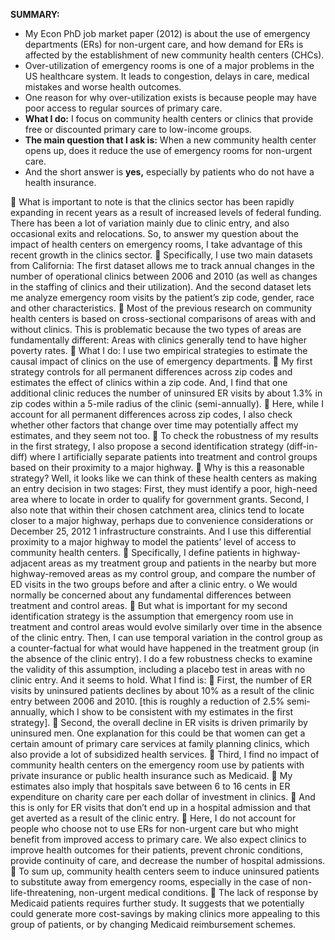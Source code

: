 **SUMMARY:**

- My Econ PhD job market paper (2012) is about the use of emergency departments (ERs) for non-urgent care, and how demand for ERs is affected by the establishment of new community health centers (CHCs).
- Over-utilization of emergency rooms is one of a major problems in the US healthcare system. It leads to congestion, delays in care, medical mistakes and worse health outcomes.
- One reason for why over-utilization exists is because people may have poor access to regular sources of primary care.
- **What I do:** I focus on community health centers or clinics that provide free or discounted primary care to low-income groups.
- **The main question that I ask is:** When a new community health center opens up, does it reduce the use of emergency rooms for non-urgent care.
- And the short answer is **yes,** especially by patients who do not have a health insurance.


 What is important to note is that the clinics sector has been rapidly expanding in recent years as a result of increased levels of federal funding. There has been a lot of variation mainly due to clinic entry, and also occasional exits and relocations. So, to answer my question about the impact of health centers on emergency rooms, I take advantage of this recent growth in the clinics sector.
 Specifically, I use two main datasets from California: The first dataset allows me to track annual changes in the number of operational clinics between 2006 and 2010 (as well as changes in the staffing of clinics and their utilization). And the second dataset lets me analyze emergency room visits by the patient’s zip code, gender, race and other characteristics.
 Most of the previous research on community health centers is based on cross-sectional comparisons of areas with and without clinics. This is problematic because the two types of areas are fundamentally different: Areas with clinics generally tend to have higher poverty rates.
 What I do: I use two empirical strategies to estimate the causal impact of clinics on the use of emergency departments.
 My first strategy controls for all permanent differences across zip codes and estimates the effect of clinics within a zip code. And, I find that one additional clinic reduces the number of uninsured ER visits by about 1.3% in zip codes within a 5-mile radius of the clinic (semi-annually).
 Here, while I account for all permanent differences across zip codes, I also check whether other factors that change over time may potentially affect my estimates, and they seem not too.
 To check the robustness of my results in the first strategy, I also propose a second identification strategy (diff-in-diff) where I artificially separate patients into treatment and control groups based on their proximity to a major highway.
 Why is this a reasonable strategy? Well, it looks like we can think of these health centers as making an entry decision in two stages: First, they must identify a poor, high-need area where to locate in order to qualify for government grants. Second, I also note that within their chosen catchment area, clinics tend to locate closer to a major highway, perhaps due to convenience considerations or
December 25, 2012
 1
infrastructure constraints. And I use this differential proximity to a major highway to model the patients’ level of access to community health centers.
 Specifically, I define patients in highway-adjacent areas as my treatment group and patients in the nearby but more highway-removed areas as my control group, and compare the number of ED visits in the two groups before and after a clinic entry.
o We would normally be concerned about any fundamental differences between treatment and control areas.
 But what is important for my second identification strategy is the assumption that emergency room use in treatment and control areas would evolve similarly over time in the absence of the clinic entry. Then, I can use temporal variation in the control group as a counter-factual for what would have happened in the treatment group (in the absence of the clinic entry). I do a few robustness checks to examine the validity of this assumption, including a placebo test in areas with no clinic entry. And it seems to hold.
What I find is:
 First, the number of ER visits by uninsured patients declines by about 10% as a result of the clinic entry between 2006 and 2010. [this is roughly a reduction of 2.5% semi-annually, which I show to be consistent with my estimates in the first strategy].
 Second, the overall decline in ER visits is driven primarily by uninsured men. One explanation for this could be that women can get a certain amount of primary care services at family planning clinics, which also provide a lot of subsidized health services.
 Third, I find no impact of community health centers on the emergency room use by patients with private insurance or public health insurance such as Medicaid.
 My estimates also imply that hospitals save between 6 to 16 cents in ER expenditure on charity care per each dollar of investment in clinics.
 And this is only for ER visits that don’t end up in a hospital admission and that get averted as a result of the clinic entry.
 Here, I do not account for people who choose not to use ERs for non-urgent care but who might benefit from improved access to primary care. We also expect clinics to improve health outcomes for their patients, prevent chronic conditions, provide continuity of care, and decrease the number of hospital admissions.
 To sum up, community health centers seem to induce uninsured patients to substitute away from emergency rooms, especially in the case of non-life-threatening, non-urgent medical conditions.
 The lack of response by Medicaid patients requires further study. It suggests that we potentially could generate more cost-savings by making clinics more appealing to this group of patients, or by changing Medicaid reimbursement schemes.
